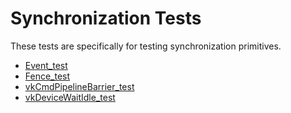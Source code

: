 # Synchronization Tests
These tests are specifically for testing synchronization primitives.

- [Event_test](Event_test/README.md)
- [Fence_test](Fence_test/README.md)
- [vkCmdPipelineBarrier_test](vkCmdPipelineBarrier_test/README.md)
- [vkDeviceWaitIdle_test](vkDeviceWaitIdle_test/README.md)
